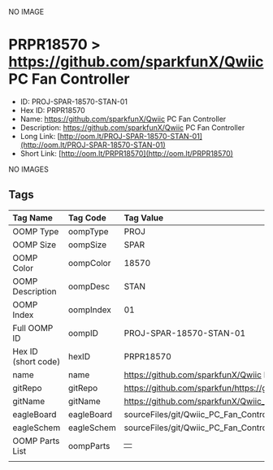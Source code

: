 


  
NO IMAGE  
# PRPR18570 > https://github.com/sparkfunX/Qwiic PC Fan Controller

- ID: PROJ-SPAR-18570-STAN-01
- Hex ID: PRPR18570
- Name: https://github.com/sparkfunX/Qwiic PC Fan Controller
- Description: https://github.com/sparkfunX/Qwiic PC Fan Controller
- Long Link: [http://oom.lt/PROJ-SPAR-18570-STAN-01](http://oom.lt/PROJ-SPAR-18570-STAN-01)
- Short Link: [http://oom.lt/PRPR18570](http://oom.lt/PRPR18570)
  
NO IMAGES  
## Tags
  

|Tag Name|Tag Code|Tag Value|
| :--- | :--- | :--- |
|OOMP Type|oompType|PROJ|
|OOMP Size|oompSize|SPAR|
|OOMP Color|oompColor|18570|
|OOMP Description|oompDesc|STAN|
|OOMP Index|oompIndex|01|
|Full OOMP ID|oompID|PROJ-SPAR-18570-STAN-01|
|Hex ID (short code)|hexID|PRPR18570|
|name|name|https://github.com/sparkfunX/Qwiic PC Fan Controller|
|gitRepo|gitRepo|https://github.com/sparkfun/https://github.com/sparkfunX/Qwiic_PC_Fan_Controller|
|gitName|gitName|https://github.com/sparkfunX/Qwiic_PC_Fan_Controller|
|eagleBoard|eagleBoard|sourceFiles/git/Qwiic_PC_Fan_Controller/Hardware/Qwiic_4_Pin_Fan_Controller.brd|
|eagleSchem|eagleSchem|sourceFiles/git/Qwiic_PC_Fan_Controller/Hardware/Qwiic_4_Pin_Fan_Controller.sch|
|OOMP Parts List|oompParts|<table><tr><td></td></tr></table>|
||||
